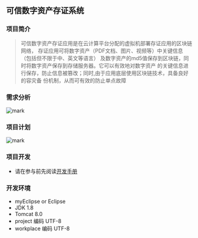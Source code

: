 ## 可信数字资产存证系统

### 项目简介

>可信数字资产存证应用是在云计算平台分配的虚拟机部署存证应用的区块链网络，
>存证应用可将数字资产（PDF文档、图片、视频等）中关键信息（包括但不限于中、英文等语言）
>及数字资产的md5值保存到区块链，同时将数字资产保存到存储服务器。它可以有效地对数字资产
>的关键信息进行保存，防止信息被篡改；同时,由于应用底层使用区块链技术，具备良好的容灾备
>份机制，从而可有效的防止单点故障

### 需求分析

![mark](http://ovasw3yf9.bkt.clouddn.com/blog/180413/HlEbLhlBFm.png?imageslim)

### 项目计划

![mark](http://ovasw3yf9.bkt.clouddn.com/blog/180414/LejLiGiLmB.png?imageslim)

### 项目开发

- 请在参与前先阅读[开发手册](https://coding.net/u/Dmego/p/Sada/wiki/1)

### 开发环境

- myEclipse or Eclipse
- JDK 1.8
- Tomcat 8.0
- project 编码 UTF-8
- workplace 编码 UTF-8

